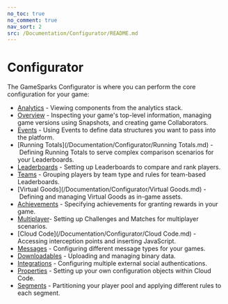 ```yaml
---
no_toc: true
no_comment: true
nav_sort: 2
src: /Documentation/Configurator/README.md
---
```


# Configurator

The GameSparks Configurator is where you can perform the core configuration for your game:
* [Analytics](/Documentation/Configurator/Analytics.md) - Viewing components from the analytics stack.
* [Overview](/Documentation/Configurator/Overview.md) - Inspecting your game's top-level information, managing game versions using Snapshots, and creating game Collaborators.
* [Events](/Documentation/Configurator/Events.md) - Using Events to define data structures you want to pass into the platform.
* [Running Totals](/Documentation/Configurator/Running Totals.md) - Defining Running Totals to serve complex comparison scenarios for your Leaderboards.
* [Leaderboards](/Documentation/Configurator/Leaderboards.md) - Setting up Leaderboards to compare and rank players.
* [Teams](/Documentation/Configurator/Teams.md) - Grouping players by team type and rules for team-based Leaderboards.
* [Virtual Goods](/Documentation/Configurator/Virtual Goods.md) - Defining and managing Virtual Goods as in-game assets.
* [Achievements](/Documentation/Configurator/Achievements.md) - Specifying achievements for granting rewards in your game.
* [Multiplayer](/Documentation/Configurator/Multiplayer/README.md)- Setting up Challenges and Matches for multiplayer scenarios.
* [Cloud Code](/Documentation/Configurator/Cloud Code.md) - Accessing interception points and inserting JavaScript.
* [Messages](/Documentation/Configurator/Messages.md) - Configuring different message types for your games.
* [Downloadables](/Documentation/Configurator/Downloadables.md) - Uploading and managing binary data.
* [Integrations](/Documentation/Configurator/Integrations.md) - Configuring multiple external social authentications.
* [Properties](/Documentation/Configurator/Properties.md) - Setting up your own configuration objects within Cloud Code.
* [Segments](/Documentation/Configurator/Segments.md) - Partitioning your player pool and applying different rules to each segment.
